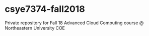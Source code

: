 # csye7374-fall2018
Private repository for Fall 18 Advanced Cloud Computing course @ Northeastern University COE

